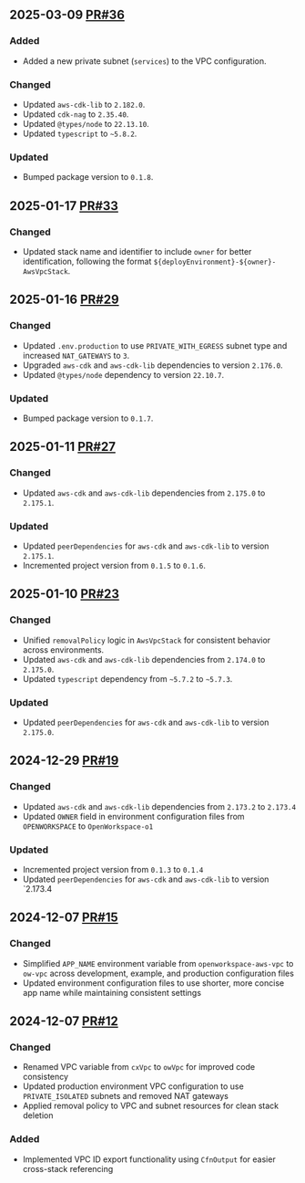 ## 2025-03-09 [PR#36](https://github.com/OpenWorkspace-o1/aws-vpc/pull/36)

### Added
- Added a new private subnet (`services`) to the VPC configuration.

### Changed
- Updated `aws-cdk-lib` to `2.182.0`.
- Updated `cdk-nag` to `2.35.40`.
- Updated `@types/node` to `22.13.10`.
- Updated `typescript` to `~5.8.2`.

### Updated
- Bumped package version to `0.1.8`.

## 2025-01-17 [PR#33](https://github.com/OpenWorkspace-o1/aws-vpc/pull/33)

### Changed
- Updated stack name and identifier to include `owner` for better identification, following the format `${deployEnvironment}-${owner}-AwsVpcStack`.

## 2025-01-16 [PR#29](https://github.com/OpenWorkspace-o1/aws-vpc/pull/29)

### Changed
- Updated `.env.production` to use `PRIVATE_WITH_EGRESS` subnet type and increased `NAT_GATEWAYS` to `3`.
- Upgraded `aws-cdk` and `aws-cdk-lib` dependencies to version `2.176.0`.
- Updated `@types/node` dependency to version `22.10.7`.

### Updated
- Bumped package version to `0.1.7`.

## 2025-01-11 [PR#27](https://github.com/OpenWorkspace-o1/aws-vpc/pull/27)

### Changed
- Updated `aws-cdk` and `aws-cdk-lib` dependencies from `2.175.0` to `2.175.1`.

### Updated
- Updated `peerDependencies` for `aws-cdk` and `aws-cdk-lib` to version `2.175.1`.
- Incremented project version from `0.1.5` to `0.1.6`.

## 2025-01-10 [PR#23](https://github.com/OpenWorkspace-o1/aws-vpc/pull/23)

### Changed
- Unified `removalPolicy` logic in `AwsVpcStack` for consistent behavior across environments.
- Updated `aws-cdk` and `aws-cdk-lib` dependencies from `2.174.0` to `2.175.0`.
- Updated `typescript` dependency from `~5.7.2` to `~5.7.3`.

### Updated
- Updated `peerDependencies` for `aws-cdk` and `aws-cdk-lib` to version `2.175.0`.

## 2024-12-29 [PR#19](https://github.com/OpenWorkspace-o1/aws-vpc/pull/19)

### Changed
- Updated `aws-cdk` and `aws-cdk-lib` dependencies from `2.173.2` to `2.173.4`
- Updated `OWNER` field in environment configuration files from `OPENWORKSPACE` to `OpenWorkspace-o1`

### Updated
- Incremented project version from `0.1.3` to `0.1.4`
- Updated `peerDependencies` for `aws-cdk` and `aws-cdk-lib` to version `2.173.4

## 2024-12-07 [PR#15](https://github.com/OpenWorkspace-o1/aws-vpc/pull/15)

### Changed
- Simplified `APP_NAME` environment variable from `openworkspace-aws-vpc` to `ow-vpc` across development, example, and production configuration files
- Updated environment configuration files to use shorter, more concise app name while maintaining consistent settings

## 2024-12-07 [PR#12](https://github.com/OpenWorkspace-o1/aws-vpc/pull/12)

### Changed
- Renamed VPC variable from `cxVpc` to `owVpc` for improved code consistency
- Updated production environment VPC configuration to use `PRIVATE_ISOLATED` subnets and removed NAT gateways
- Applied removal policy to VPC and subnet resources for clean stack deletion

### Added
- Implemented VPC ID export functionality using `CfnOutput` for easier cross-stack referencing